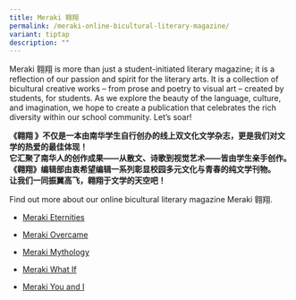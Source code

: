 ```yaml
---
title: Meraki 翱翔
permalink: /meraki-online-bicultural-literary-magazine/
variant: tiptap
description: ""
---
```

<p>Meraki 翱翔 is more than just a student-initiated literary magazine; it
is a reflection of our passion and spirit for the literary arts. It is
a collection of bicultural creative works – from prose and poetry to visual
art – created by students, for students. As we explore the beauty of the
language, culture, and imagination, we hope to create a publication that
celebrates the rich diversity within our school community. Let’s soar!</p>
<p><strong>《翱翔 》不仅是一本由南华学生自行创办的线上双文化文学杂志，更是我们对文学的热爱的最佳体现！<br>它汇聚了南华人的创作成果——从散文、诗歌到视觉艺术——皆由学生亲手创作。<br>《翱翔》编辑部由衷希望编辑一系列彰显校园多元文化与青春的纯文学刊物。<br>让我们一同振翼高飞，翱翔于文学的天空吧！</strong>
</p>
<p></p>
<p>Find out more about our online bicultural literary magazine Meraki 翱翔.
<br>
</p>
<ul data-tight="true" class="tight">
<li>
<p><a href="https://www.flipsnack.com/nanhua/meraki-eternities/full-view.html" rel="noopener nofollow" target="_blank">Meraki Eternities</a>
</p>
</li>
<li>
<p><a href="https://www.flipsnack.com/nanhua/meraki-overcame/full-view.html" rel="noopener nofollow" target="_blank">Meraki Overcame</a>
</p>
</li>
<li>
<p><a href="https://www.flipsnack.com/nanhua/meraki-mythology/full-view.html" rel="noopener nofollow" target="_blank">Meraki Mythology</a>
</p>
</li>
<li>
<p><a href="https://www.flipsnack.com/nanhua/meraki-what-if-2023-01/full-view.html" rel="noopener nofollow" target="_blank">Meraki What If</a>
</p>
</li>
<li>
<p><a href="https://www.flipsnack.com/nanhua/meraki-you-and-i/full-view.html" rel="noopener nofollow" target="_blank">Meraki You and I</a>
</p>
</li>
</ul>
<p></p>